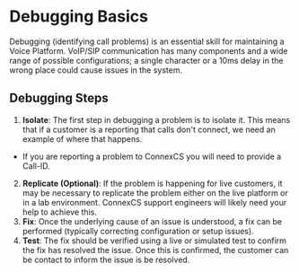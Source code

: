 # Debugging Basics
Debugging (identifying call problems) is an essential skill for maintaining a Voice Platform. VoIP/SIP communication has many components and a wide range of possible configurations; a single character or a 10ms delay in the wrong place could cause issues in the system. 

## Debugging Steps

1. **Isolate**: The first step in debugging a problem is to isolate it. This means that if a customer is a reporting that calls don't connect, we need an example of where that happens.
  * If you are reporting a problem to ConnexCS you will need to provide a Call-ID.   
2. **Replicate (Optional)**: If the problem is happening for live customers, it may be necessary to replicate the problem either on the live platform or in a lab environment. ConnexCS support engineers will likely need your help to achieve this.
3. **Fix**: Once the underlying cause of an issue is understood, a fix can be performed (typically correcting configuration or setup issues). 
4. **Test**: The fix should be verified using a live or simulated test to confirm the fix has resolved the issue. Once this is confirmed, the customer can be contact to inform the issue is be resolved. 
